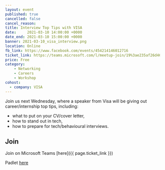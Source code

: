 ```yaml
---
layout: event
published: true
cancelled: false
cancel_reason:
title: Interview Top Tips with VISA
date:     2021-03-10 14:00:00 +0000
date_end: 2021-03-10 15:00:00 +0000
banner: 2021-03-10_visa_interview.png
location: Online
fb_link: https://www.facebook.com/events/454214146012716
ticket_link: https://teams.microsoft.com/l/meetup-join/19%3ae235af26d46143b39a0d96ba8868edc0%40thread.tacv2/1614961682927?context=%7b%22Tid%22%3a%22b2e47f30-cd7d-4a4e-a5da-b18cf1a4151b%22%2c%22Oid%22%3a%22386d2b1b-fa54-4263-a8cd-26e47d940388%22%7d
price: Free
category:
    - Networking
    - Careers
    - Workshop
cohost:
  - company: VISA
---
```


Join us next Wednesday, where a speaker from Visa will be giving out career/internship top tips, including:

* what to put on your CV/cover letter,
* how to stand out in tech,
* how to prepare for tech/behavioural interviews.

## Join
Join on Microsoft Teams [here]({{ page.ticket_link }})

Padlet [here](https://padlet.com/president195/gklm3n71nqk4h7nv)
